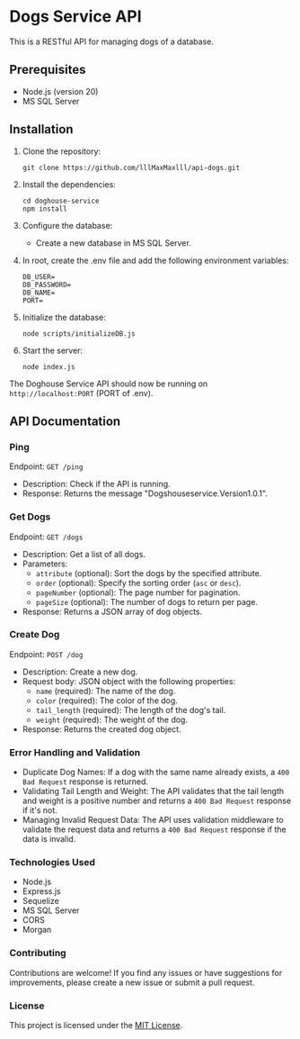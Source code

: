﻿# Dogs Service API

This is a RESTful API for managing dogs of a database.

## Prerequisites

- Node.js (version 20)
- MS SQL Server

## Installation

1. Clone the repository:

   ```shell
   git clone https://github.com/lllMaxMaxlll/api-dogs.git
   ```

2. Install the dependencies:

   ```shell
   cd doghouse-service
   npm install
   ```

3. Configure the database:

   - Create a new database in MS SQL Server.

4. In root, create the .env file and add the following environment variables:

   ```
   DB_USER=
   DB_PASSWORD=
   DB_NAME=
   PORT=
   ```

5. Initialize the database:

   ```shell
   node scripts/initializeDB.js
   ```

6. Start the server:

   ```shell
   node index.js
   ```

The Doghouse Service API should now be running on `http://localhost:PORT` (PORT of .env).

## API Documentation

### Ping

Endpoint: `GET /ping`

- Description: Check if the API is running.
- Response: Returns the message "Dogshouseservice.Version1.0.1".

### Get Dogs

Endpoint: `GET /dogs`

- Description: Get a list of all dogs.
- Parameters:
  - `attribute` (optional): Sort the dogs by the specified attribute.
  - `order` (optional): Specify the sorting order (`asc` or `desc`).
  - `pageNumber` (optional): The page number for pagination.
  - `pageSize` (optional): The number of dogs to return per page.
- Response: Returns a JSON array of dog objects.

### Create Dog

Endpoint: `POST /dog`

- Description: Create a new dog.
- Request body: JSON object with the following properties:
  - `name` (required): The name of the dog.
  - `color` (required): The color of the dog.
  - `tail_length` (required): The length of the dog's tail.
  - `weight` (required): The weight of the dog.
- Response: Returns the created dog object.

### Error Handling and Validation

- Duplicate Dog Names: If a dog with the same name already exists, a `400 Bad Request` response is returned.
- Validating Tail Length and Weight: The API validates that the tail length and weight is a positive number and returns a `400 Bad Request` response if it's not.
- Managing Invalid Request Data: The API uses validation middleware to validate the request data and returns a `400 Bad Request` response if the data is invalid.

### Technologies Used

- Node.js
- Express.js
- Sequelize
- MS SQL Server
- CORS
- Morgan

### Contributing

Contributions are welcome! If you find any issues or have suggestions for improvements, please create a new issue or submit a pull request.

### License

This project is licensed under the [MIT License](LICENSE).
